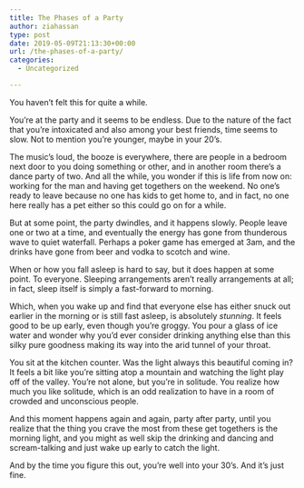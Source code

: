 ```yaml
---
title: The Phases of a Party
author: ziahassan
type: post
date: 2019-05-09T21:13:30+00:00
url: /the-phases-of-a-party/
categories:
  - Uncategorized

---
```

You haven’t felt this for quite a while.

You’re at the party and it seems to be endless. Due to the nature of the fact that you’re intoxicated and also among your best friends, time seems to slow. Not to mention you’re younger, maybe in your 20’s.

The music’s loud, the booze is everywhere, there are people in a bedroom next door to you doing something or other, and in another room there’s a dance party of two. And all the while, you wonder if this is life from now on: working for the man and having get togethers on the weekend. No one’s ready to leave because no one has kids to get home to, and in fact, no one here really has a pet either so this could go on for a while.

But at some point, the party dwindles, and it happens slowly. People leave one or two at a time, and eventually the energy has gone from thunderous wave to quiet waterfall. Perhaps a poker game has emerged at 3am, and the drinks have gone from beer and vodka to scotch and wine. 

When or how you fall asleep is hard to say, but it does happen at some point. To everyone. Sleeping arrangements aren’t really arrangements at all; in fact, sleep itself is simply a fast-forward to morning.

Which, when you wake up and find that everyone else has either snuck out earlier in the morning or is still fast asleep, is absolutely _stunning_. It feels good to be up early, even though you’re groggy. You pour a glass of ice water and wonder why you’d ever consider drinking anything else than this silky pure goodness making its way into the arid tunnel of your throat.

You sit at the kitchen counter. Was the light always this beautiful coming in? It feels a bit like you’re sitting atop a mountain and watching the light play off of the valley. You’re not alone, but you’re in solitude. You realize how much you like solitude, which is an odd realization to have in a room of crowded and unconscious people.

And this moment happens again and again, party after party, until you realize that the thing you crave the most from these get togethers is the morning light, and you might as well skip the drinking and dancing and scream-talking and just wake up early to catch the light.

And by the time you figure this out, you’re well into your 30’s. And it’s just fine.